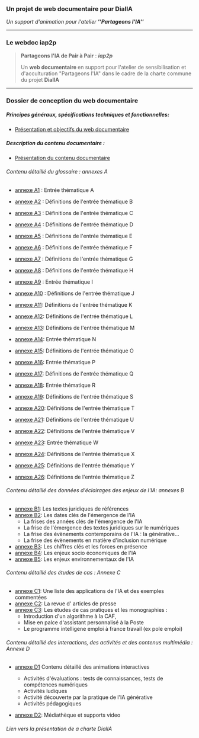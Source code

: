 ### Un projet de web documentaire pour DialIA

_Un support d'animation pour l'atelier <b>''Partageons l'IA''</b>_

---

###  Le webdoc iap2p 

> __Partageons l'IA de Pair à Pair__ : ___iap2p___
>
>Un <b> web documentaire </b> en support pour l'atelier de sensibilisation et d'acculturation "Partageons l'IA"  dans le cadre de la charte commune du projet <b>DialIA</b>

---

### Dossier de conception du web documentaire 

##### Principes généraux,  spécifications techniques et fonctionnelles: 
*   [Présentation et objectifs du web documentaire ](DCG_principes_generaux.md)

##### Description  du contenu documentaire  :   
* [Présentation du contenu  documentaire ](DCG_presentation_contenu_general_du_documentaire.md)


###### Contenu détaillé du glossaire : annexes A 

 * [annexe A1](Annexe_A1.md) : Entrée thématique A 
* [annexe A2](Annexe_A2.md) : Définitions de l'entrée thématique B 
* [annexe A3](Annexe_A3.md) : Définitions de l'entrée thématique C 
* [annexe A4](Annexe_A4.md) : Définitions de l'entrée thématique D 
* [annexe A5](Annexe_A5.md) : Définitions de l'entrée thématique E 
* [annexe A6](Annexe_A6.md) : Définitions de l'entrée thématique F 
* [annexe A7](Annexe_A7.md) : Définitions de l'entrée thématique G 
* [annexe A8](Annexe_A8.md) : Définitions de l'entrée thématique H 
* [annexe A9](Annexe_A9.md) : Entrée thématique I 
* [annexe A10](Annexe_A10.md) : Définitions de l'entrée thématique J 
* [annexe A11](Annexe_A11.md): Définitions de l'entrée thématique K 

* [annexe A12](Annexe_A12.md): Définitions de l'entrée thématique L

* [annexe A13](Annexe_A13.md): Définitions de l'entrée thématique M

* [annexe A14](Annexe_A14.md): Entrée thématique N

* [annexe A15](Annexe_A15.md): Définitions de l'entrée thématique O

* [annexe A16](Annexe_A16.md): Entrée thématique P

* [annexe A17](Annexe_A17.md): Définitions de l'entrée thématique Q

* [annexe A18](Annexe_A18.md): Entrée thématique R

* [annexe A19](Annexe_A19.md): Définitions de l'entrée thématique S

* [annexe A20](Annexe_A20.md): Définitions de l'entrée thématique T

* [annexe A21](Annexe_A21.md): Définitions de l'entrée thématique U

* [annexe A22](Annexe_A22.md): Définitions de l'entrée thématique V

* [annexe A23](Annexe_A23.md): Entrée thématique W

* [annexe A24](Annexe_A24.md): Définitions de l'entrée thématique X

* [annexe A25](Annexe_A25.md): Définitions de l'entrée thématique Y

* [annexe A26](Annexe_A16.md): Définitions de l'entrée thématique Z



###### Contenu détaillé des données d'éclairages des enjeux de l'IA: annexes B 


* [annexe B1](Annexe_B1.md): Les textes juridiques de références
* [annexe B2](Annexe_B2.md): Les dates clés de l'émergence de l'IA
    * La frises des années clés de l'émergence de l'IA
    * La frise de l'émergence des textes  juridiques sur le numériques
    * La frise des évènements contemporains de l'IA : Ia générative...
   * La frise des évènements en matière d'inclusion numérique
* [annexe B3](Annexe_B3.md): Les chiffres clés et les forces en présence
* [annexe B4](Annexe_B4.md): Les enjeux socio économiques de l'IA
* [annexe B5](Annexe_B5.md): Les enjeux environnementaux de l'IA



###### Contenu détaillé des études de cas : Annexe C

* [annexe C1](Annexe_C1.md): Une liste des applications de l'IA et des exemples commentées
* [annexe C2](Annexe_C2.md): La revue d' articles de presse 
* [annexe C3](Annexe_C3.md): Les études de cas pratiques et les monographies : 
    * Introduction d'un algorithme à la CAF,
    * Mise en palce d'assistant personnalisé à la Poste
    * Le programme intelligene emploi à france travail (ex pole emploi) 

###### Contenu détaillé des interactions, des activités et des contenus multimédia : Annexe D

* [annexe D1](Annexe_D1.md) Contenu détaillé des animations interactives
    * Activités d'évaluations : tests de connaissances, tests de compétences numériques
    * Activités ludiques
    * Activité découverte par la pratique de l'IA générative
    * Activités pédagogiques

* [annexe D2](Annexe_D2.md): Médiathèque et supports video 


###### Lien vers la présentation de a charte DialIA